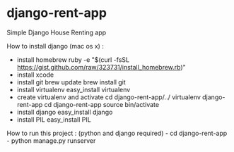 django-rent-app
===============

Simple Django House Renting app


How to install django (mac os x) :
- install homebrew
	ruby -e "$(curl -fsSL https://gist.github.com/raw/323731/install_homebrew.rb)"
- install xcode
- install git
	brew update
	brew install git
- install virtualenv
	easy_install virtualenv
- create virtualenv and activate
	cd django-rent-app/../
	virtualenv django-rent-app
	cd django-rent-app
	source bin/activate
- install django
	easy_install django
- install PIL
	easy_install PIL

How to run this project : (python and django required)
	- cd django-rent-app
	- python manage.py runserver
